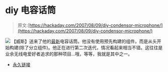 # diy 电容话筒

> 原文:[https://hackaday.com/2007/08/09/diy-condensor-microphone/](https://hackaday.com/2007/08/09/diy-condensor-microphone/)

![](../Images/91e15836deaca34a66fc0b3c99ae9b40.png)
【威斯】送来了他的[最新](http://wiesi.uttx.net/diy/ultech_cdmic/index.html)电容话筒。他没有使用预先构建的组件，而是从头开始构建(除了分立组件)。他正在进行第二次迭代，情况看起来相当不错。这往往是业余无线电爱好者追求的那种项目…哦，等等，我就是其中之一。

*   [永久链接](http://wiesi.uttx.net/diy/ultech_cdmic/index.html)